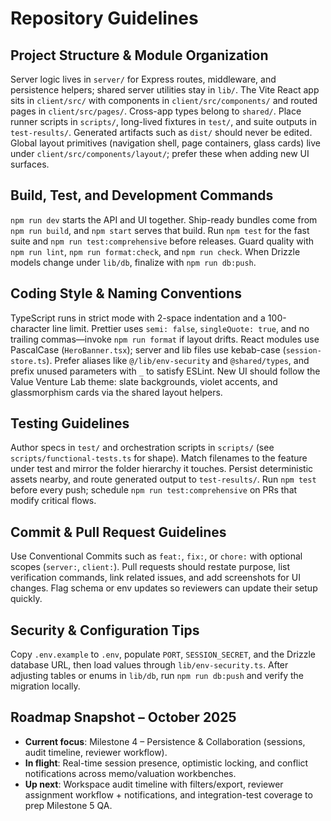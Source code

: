 # Repository Guidelines

## Project Structure & Module Organization

Server logic lives in `server/` for Express routes, middleware, and persistence helpers; shared server utilities stay in `lib/`. The Vite React app sits in `client/src/` with components in `client/src/components/` and routed pages in `client/src/pages/`. Cross-app types belong to `shared/`. Place runner scripts in `scripts/`, long-lived fixtures in `test/`, and suite outputs in `test-results/`. Generated artifacts such as `dist/` should never be edited. Global layout primitives (navigation shell, page containers, glass cards) live under `client/src/components/layout/`; prefer these when adding new UI surfaces.

## Build, Test, and Development Commands

`npm run dev` starts the API and UI together. Ship-ready bundles come from `npm run build`, and `npm start` serves that build. Run `npm test` for the fast suite and `npm run test:comprehensive` before releases. Guard quality with `npm run lint`, `npm run format:check`, and `npm run check`. When Drizzle models change under `lib/db`, finalize with `npm run db:push`.

## Coding Style & Naming Conventions

TypeScript runs in strict mode with 2-space indentation and a 100-character line limit. Prettier uses `semi: false`, `singleQuote: true`, and no trailing commas—invoke `npm run format` if layout drifts. React modules use PascalCase (`HeroBanner.tsx`); server and lib files use kebab-case (`session-store.ts`). Prefer aliases like `@/lib/env-security` and `@shared/types`, and prefix unused parameters with `_` to satisfy ESLint. New UI should follow the Value Venture Lab theme: slate backgrounds, violet accents, and glassmorphism cards via the shared layout helpers.

## Testing Guidelines

Author specs in `test/` and orchestration scripts in `scripts/` (see `scripts/functional-tests.ts` for shape). Match filenames to the feature under test and mirror the folder hierarchy it touches. Persist deterministic assets nearby, and route generated output to `test-results/`. Run `npm test` before every push; schedule `npm run test:comprehensive` on PRs that modify critical flows.

## Commit & Pull Request Guidelines

Use Conventional Commits such as `feat:`, `fix:`, or `chore:` with optional scopes (`server:`, `client:`). Pull requests should restate purpose, list verification commands, link related issues, and add screenshots for UI changes. Flag schema or env updates so reviewers can update their setup quickly.

## Security & Configuration Tips

Copy `.env.example` to `.env`, populate `PORT`, `SESSION_SECRET`, and the Drizzle database URL, then load values through `lib/env-security.ts`. After adjusting tables or enums in `lib/db`, run `npm run db:push` and verify the migration locally.

## Roadmap Snapshot – October 2025

- **Current focus**: Milestone 4 – Persistence & Collaboration (sessions, audit timeline, reviewer workflow).
- **In flight**: Real-time session presence, optimistic locking, and conflict notifications across memo/valuation workbenches.
- **Up next**: Workspace audit timeline with filters/export, reviewer assignment workflow + notifications, and integration-test coverage to prep Milestone 5 QA.
